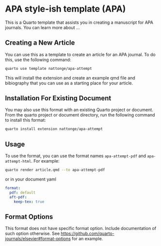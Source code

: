 # APA style-ish template (APA)

<!-- ALL THE BELOW SHOULD BE IN YOUR README -->

This is a Quarto template that assists you in creating a manuscript for APA journals. You can learn more about ...

## Creating a New Article

You can use this as a template to create an article for an APA journal. To do this, use the following command:

```bash
quarto use template nattonge/apa-attempt
```

This will install the extension and create an example qmd file and bibiography that you can use as a starting place for your article.

## Installation For Existing Document

You may also use this format with an existing Quarto project or document. From the quarto project or document directory, run the following command to install this format:

```bash
quarto install extension nattonge/apa-attempt
```

## Usage

To use the format, you can use the format names `apa-attempt-pdf` and `apa-attempt-html`. For example:

```bash
quarto render article.qmd --to apa-attempt-pdf
```

or in your document yaml

```yaml
format:
  pdf: default
  aft-pdf:
    keep-tex: true    
```

## Format Options

This format does not have specific format option. Include documentation of such option otherwise. See <https://github.com/quarto-journals/elsevier#format-options> for an example.
